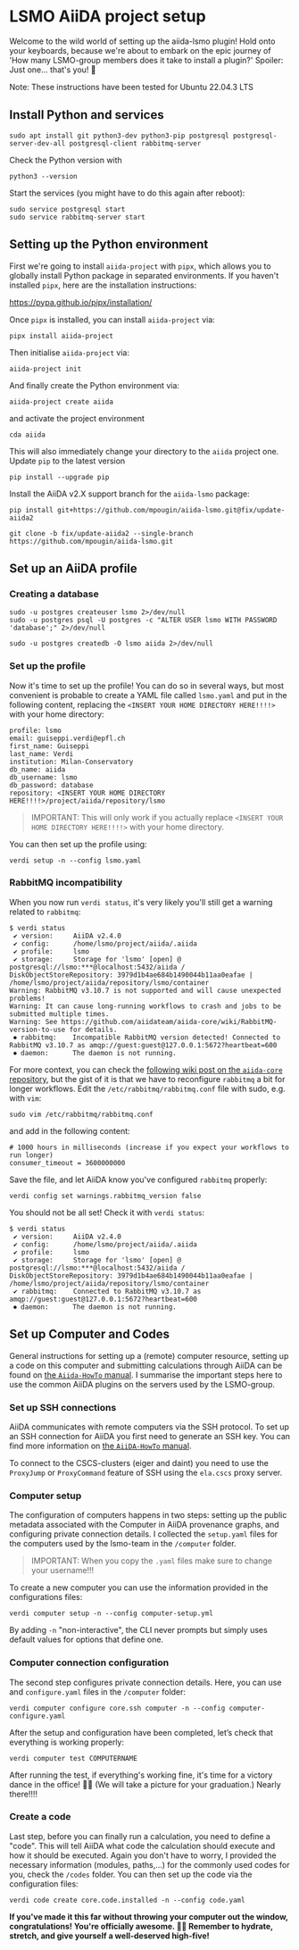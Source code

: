 # LSMO AiiDA project setup

Welcome to the wild world of setting up the aiida-lsmo plugin! Hold onto your keyboards, because we're about to embark on the epic journey of 'How many LSMO-group members does it take to install a plugin?' Spoiler: Just one... that's you! 🚀

Note: These instructions have been tested for Ubuntu 22.04.3 LTS

## Install Python and services

```
sudo apt install git python3-dev python3-pip postgresql postgresql-server-dev-all postgresql-client rabbitmq-server
```

Check the Python version with 

```
python3 --version
```

Start the services (you might have to do this again after reboot):

```
sudo service postgresql start
sudo service rabbitmq-server start
```

## Setting up the Python environment

First we're going to install `aiida-project` with `pipx`, which allows you to globally install Python package in separated environments.
If you haven't installed `pipx`, here are the installation instructions:

https://pypa.github.io/pipx/installation/

Once `pipx` is installed, you can install `aiida-project` via:

```
pipx install aiida-project
```

Then initialise `aiida-project` via:

```
aiida-project init
```

And finally create the Python environment via:

```
aiida-project create aiida
```

and activate the project environment

```
cda aiida
```

This will also immediately change your directory to the `aiida` project one.
Update `pip` to the latest version 

```
pip install --upgrade pip
```

Install the AiiDA v2.X support branch for the `aiida-lsmo` package:

```
pip install git+https://github.com/mpougin/aiida-lsmo.git@fix/update-aiida2
```

```
git clone -b fix/update-aiida2 --single-branch https://github.com/mpougin/aiida-lsmo.git
```

## Set up an AiiDA profile

### Creating a database

```
sudo -u postgres createuser lsmo 2>/dev/null
sudo -u postgres psql -U postgres -c "ALTER USER lsmo WITH PASSWORD 'database';" 2>/dev/null
```

```
sudo -u postgres createdb -O lsmo aiida 2>/dev/null
```

### Set up the profile

Now it's time to set up the profile!
You can do so in several ways, but most convenient is probable to create a YAML file called `lsmo.yaml` and put in the following content, replacing the `<INSERT YOUR HOME DIRECTORY HERE!!!!>` with your home directory:

```
profile: lsmo
email: guiseppi.verdi@epfl.ch
first_name: Guiseppi
last_name: Verdi
institution: Milan-Conservatory
db_name: aiida
db_username: lsmo
db_password: database
repository: <INSERT YOUR HOME DIRECTORY HERE!!!!>/project/aiida/repository/lsmo
```

> IMPORTANT: This will only work if you actually replace `<INSERT YOUR HOME DIRECTORY HERE!!!!>` with your home directory.

You can then set up the profile using:

```
verdi setup -n --config lsmo.yaml
```

### RabbitMQ incompatibility

When you now run `verdi status`, it's very likely you'll still get a warning related to `rabbitmq`:

```
$ verdi status
 ✔ version:     AiiDA v2.4.0
 ✔ config:      /home/lsmo/project/aiida/.aiida
 ✔ profile:     lsmo
 ✔ storage:     Storage for 'lsmo' [open] @ postgresql://lsmo:***@localhost:5432/aiida / DiskObjectStoreRepository: 3979d1b4ae684b1490044b11aa0eafae | /home/lsmo/project/aiida/repository/lsmo/container
Warning: RabbitMQ v3.10.7 is not supported and will cause unexpected problems!
Warning: It can cause long-running workflows to crash and jobs to be submitted multiple times.
Warning: See https://github.com/aiidateam/aiida-core/wiki/RabbitMQ-version-to-use for details.
 ⏺ rabbitmq:    Incompatible RabbitMQ version detected! Connected to RabbitMQ v3.10.7 as amqp://guest:guest@127.0.0.1:5672?heartbeat=600
 ⏺ daemon:      The daemon is not running.
```

For more context, you can check the [following wiki post on the `aiida-core` repository](https://github.com/aiidateam/aiida-core/wiki/RabbitMQ-version-to-use), but the gist of it is that we have to reconfigure `rabbitmq` a bit for longer workflows.
Edit the `/etc/rabbitmq/rabbitmq.conf` file with sudo, e.g. with `vim`:

```
sudo vim /etc/rabbitmq/rabbitmq.conf 
```

and add in the following content:

```
# 1000 hours in milliseconds (increase if you expect your workflows to run longer)
consumer_timeout = 3600000000
```

Save the file, and let AiiDA know you've configured `rabbitmq` properly:

```
verdi config set warnings.rabbitmq_version false
```

You should not be all set!
Check it with `verdi status`:

```
$ verdi status
 ✔ version:     AiiDA v2.4.0
 ✔ config:      /home/lsmo/project/aiida/.aiida
 ✔ profile:     lsmo
 ✔ storage:     Storage for 'lsmo' [open] @ postgresql://lsmo:***@localhost:5432/aiida / DiskObjectStoreRepository: 3979d1b4ae684b1490044b11aa0eafae | /home/lsmo/project/aiida/repository/lsmo/container
 ✔ rabbitmq:    Connected to RabbitMQ v3.10.7 as amqp://guest:guest@127.0.0.1:5672?heartbeat=600
 ⏺ daemon:      The daemon is not running.
```
## Set up Computer and Codes

General instructions for setting up a (remote) computer resource, setting up a code on this computer and submitting calculations through AiiDA can be found on [the `Aiida-HowTo` manual](https://aiida.readthedocs.io/projects/aiida-core/en/latest/howto/run_codes.html).
I summarise the important steps here to use the common AiiDA plugins on the servers used by the LSMO-group.

### Set up SSH connections

AiiDA communicates with remote computers via the SSH protocol. To set up an SSH connection for AiiDA you first need to generate an SSH key. You can find more information on [the `AiiDA-HowTo` manual](https://aiida.readthedocs.io/projects/aiida-core/en/latest/howto/ssh.html).

To connect to the CSCS-clusters (eiger and daint) you need to use the `ProxyJump` or `ProxyCommand` feature of SSH using the `ela.cscs` proxy server.

### Computer setup

The configuration of computers happens in two steps: setting up the public metadata associated with the Computer in AiiDA provenance graphs, and configuring private connection details. 
I collected the `setup.yaml` files for the computers used by the lsmo-team in the `/computer` folder.

> IMPORTANT: When you copy the `.yaml` files make sure to change your username!!!

To create a new computer you can use the information provided in the configurations files:

```
verdi computer setup -n --config computer-setup.yml
```
By adding `-n` "non-interactive", the CLI never prompts but simply uses default values for options that define one.

### Computer connection configuration

The second step configures private connection details. Here, you can use and `configure.yaml` files in the `/computer` folder:

```
verdi computer configure core.ssh computer -n --config computer-configure.yaml
```

After the setup and configuration have been completed, let’s check that everything is working properly:

```
verdi computer test COMPUTERNAME
```

After running the test, if everything's working fine, it's time for a victory dance in the office! 💃🕺 (We will take a picture for your graduation.) Nearly there!!!!

### Create a code

Last step, before you can finally run a calculation, you need to define a "code". This will tell AiiDA what code the calculation should execute and how it should be executed. Again you don't have to worry, I provided the necessary information (modules, paths,...) for the commonly used codes for you, check the `/codes` folder. You can then set up the code via the configuration files:

```
verdi code create core.code.installed -n --config code.yaml
```


**If you've made it this far without throwing your computer out the window, congratulations! You're officially awesome. 🚀🎉 Remember to hydrate, stretch, and give yourself a well-deserved high-five!**